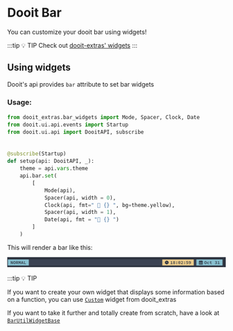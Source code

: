 # Dooit Bar

You can customize your dooit bar using widgets!

:::tip :bulb: TIP
Check out [dooit-extras' widgets](https://dooit-org.github.io/dooit-extras/widgets/current_workspace.html)
:::

## Using widgets

Dooit's api provides `bar` attribute to set bar widgets

### Usage:

```python
from dooit_extras.bar_widgets import Mode, Spacer, Clock, Date
from dooit.ui.api.events import Startup
from dooit.ui.api import DooitAPI, subscribe


@subscribe(Startup)
def setup(api: DooitAPI, _):
    theme = api.vars.theme
    api.bar.set( 
        [
            Mode(api),
            Spacer(api, width = 0),
            Clock(api, fmt=" 󰥔 {} ", bg=theme.yellow),
            Spacer(api, width = 1),
            Date(api, fmt = " {} ")
        ]
    )
```

This will render a bar like this: 

![Sample Bar](./imgs/sample_bar.png)

:::tip :bulb: TIP

If you want to create your own widget that displays some information based on a function, you can use [`Custom`](https://dooit-org.github.io/dooit-extras/widgets/custom.html) widget from dooit_extras

If you want to take it further and totally create from scratch, have a look at [`BarUtilWidgetBase`](https://github.com/dooit-org/dooit-extras/blob/1f442ed6e6b98d53aa20e5ab8a64e59ef2f3abdb/dooit_extras/bar_widgets/_base.py#L9)
